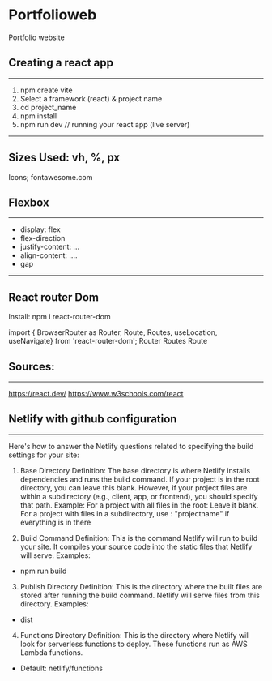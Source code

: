 # Portfolioweb
Portfolio website



## Creating a react app
--------------------

1. npm create vite
2. Select a framework (react) & project name
3. cd project_name
4. npm install
5. npm run dev   // running your react app (live server)



---------------------------------------------

## Sizes Used: vh, %, px

Icons; fontawesome.com


## Flexbox
----------

- display: flex
- flex-direction
- justify-content: ...
- align-content: ....
- gap




---------------------------------------------------


React router Dom
----------------

Install: npm i react-router-dom

import { BrowserRouter as Router, Route, Routes, useLocation, useNavigate} from 'react-router-dom';
Router
Routes
Route



## Sources:
-----------

https://react.dev/
https://www.w3schools.com/react




## Netlify with github configuration
------------------------------------

Here's how to answer the Netlify questions related to specifying the build settings for your site:



1. Base Directory
Definition: The base directory is where Netlify installs dependencies and runs the build command. If your project is in the root directory, you can leave this blank. However, if your project files are within a subdirectory (e.g., client, app, or frontend), you should specify that path.
Example:
For a project with all files in the root: Leave it blank.
For a project with files in a subdirectory, use : "projectname" if everything is in there



2. Build Command
Definition: This is the command Netlify will run to build your site. It compiles your source code into the static files that Netlify will serve.
Examples:
- npm run build


3. Publish Directory
Definition: This is the directory where the built files are stored after running the build command. Netlify will serve files from this directory.
Examples:
- dist


4. Functions Directory
Definition: This is the directory where Netlify will look for serverless functions to deploy. These functions run as AWS Lambda functions.
- Default: netlify/functions











